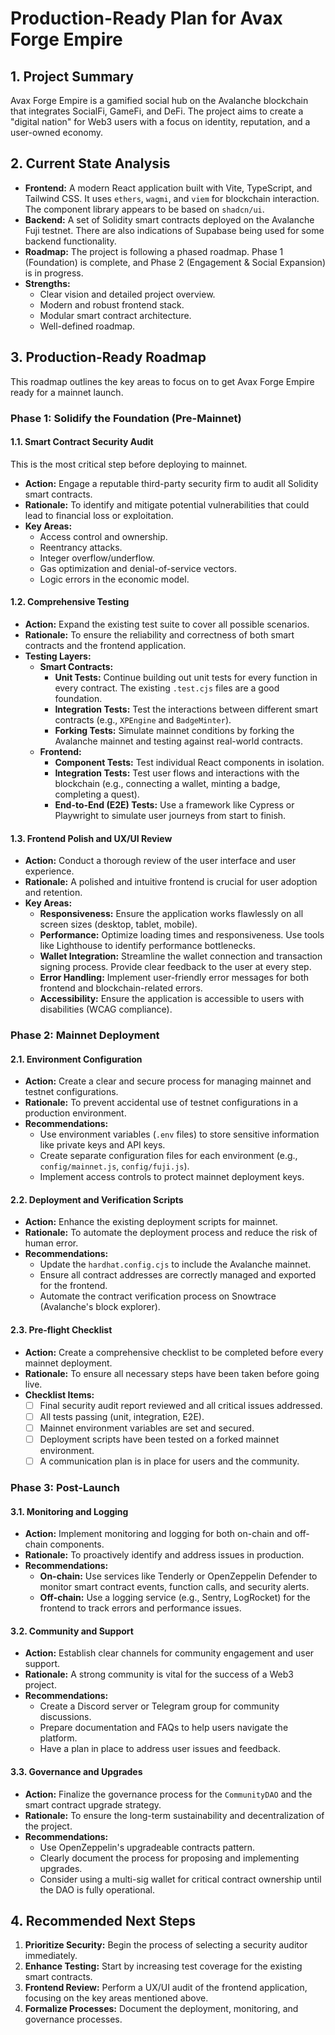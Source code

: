 # Production-Ready Plan for Avax Forge Empire

## 1. Project Summary

Avax Forge Empire is a gamified social hub on the Avalanche blockchain that integrates SocialFi, GameFi, and DeFi. The project aims to create a "digital nation" for Web3 users with a focus on identity, reputation, and a user-owned economy.

## 2. Current State Analysis

*   **Frontend:** A modern React application built with Vite, TypeScript, and Tailwind CSS. It uses `ethers`, `wagmi`, and `viem` for blockchain interaction. The component library appears to be based on `shadcn/ui`.
*   **Backend:** A set of Solidity smart contracts deployed on the Avalanche Fuji testnet. There are also indications of Supabase being used for some backend functionality.
*   **Roadmap:** The project is following a phased roadmap. Phase 1 (Foundation) is complete, and Phase 2 (Engagement & Social Expansion) is in progress.
*   **Strengths:**
    *   Clear vision and detailed project overview.
    *   Modern and robust frontend stack.
    *   Modular smart contract architecture.
    *   Well-defined roadmap.

## 3. Production-Ready Roadmap

This roadmap outlines the key areas to focus on to get Avax Forge Empire ready for a mainnet launch.

### Phase 1: Solidify the Foundation (Pre-Mainnet)

#### 1.1. Smart Contract Security Audit

This is the most critical step before deploying to mainnet.

*   **Action:** Engage a reputable third-party security firm to audit all Solidity smart contracts.
*   **Rationale:** To identify and mitigate potential vulnerabilities that could lead to financial loss or exploitation.
*   **Key Areas:**
    *   Access control and ownership.
    *   Reentrancy attacks.
    *   Integer overflow/underflow.
    *   Gas optimization and denial-of-service vectors.
    *   Logic errors in the economic model.

#### 1.2. Comprehensive Testing

*   **Action:** Expand the existing test suite to cover all possible scenarios.
*   **Rationale:** To ensure the reliability and correctness of both smart contracts and the frontend application.
*   **Testing Layers:**
    *   **Smart Contracts:**
        *   **Unit Tests:** Continue building out unit tests for every function in every contract. The existing `.test.cjs` files are a good foundation.
        *   **Integration Tests:** Test the interactions between different smart contracts (e.g., `XPEngine` and `BadgeMinter`).
        *   **Forking Tests:** Simulate mainnet conditions by forking the Avalanche mainnet and testing against real-world contracts.
    *   **Frontend:**
        *   **Component Tests:** Test individual React components in isolation.
        *   **Integration Tests:** Test user flows and interactions with the blockchain (e.g., connecting a wallet, minting a badge, completing a quest).
        *   **End-to-End (E2E) Tests:** Use a framework like Cypress or Playwright to simulate user journeys from start to finish.

#### 1.3. Frontend Polish and UX/UI Review

*   **Action:** Conduct a thorough review of the user interface and user experience.
*   **Rationale:** A polished and intuitive frontend is crucial for user adoption and retention.
*   **Key Areas:**
    *   **Responsiveness:** Ensure the application works flawlessly on all screen sizes (desktop, tablet, mobile).
    *   **Performance:** Optimize loading times and responsiveness. Use tools like Lighthouse to identify performance bottlenecks.
    *   **Wallet Integration:** Streamline the wallet connection and transaction signing process. Provide clear feedback to the user at every step.
    *   **Error Handling:** Implement user-friendly error messages for both frontend and blockchain-related errors.
    *   **Accessibility:** Ensure the application is accessible to users with disabilities (WCAG compliance).

### Phase 2: Mainnet Deployment

#### 2.1. Environment Configuration

*   **Action:** Create a clear and secure process for managing mainnet and testnet configurations.
*   **Rationale:** To prevent accidental use of testnet configurations in a production environment.
*   **Recommendations:**
    *   Use environment variables (`.env` files) to store sensitive information like private keys and API keys.
    *   Create separate configuration files for each environment (e.g., `config/mainnet.js`, `config/fuji.js`).
    *   Implement access controls to protect mainnet deployment keys.

#### 2.2. Deployment and Verification Scripts

*   **Action:** Enhance the existing deployment scripts for mainnet.
*   **Rationale:** To automate the deployment process and reduce the risk of human error.
*   **Recommendations:**
    *   Update the `hardhat.config.cjs` to include the Avalanche mainnet.
    *   Ensure all contract addresses are correctly managed and exported for the frontend.
    *   Automate the contract verification process on Snowtrace (Avalanche's block explorer).

#### 2.3. Pre-flight Checklist

*   **Action:** Create a comprehensive checklist to be completed before every mainnet deployment.
*   **Rationale:** To ensure all necessary steps have been taken before going live.
*   **Checklist Items:**
    *   [ ] Final security audit report reviewed and all critical issues addressed.
    *   [ ] All tests passing (unit, integration, E2E).
    *   [ ] Mainnet environment variables are set and secured.
    *   [ ] Deployment scripts have been tested on a forked mainnet environment.
    *   [ ] A communication plan is in place for users and the community.

### Phase 3: Post-Launch

#### 3.1. Monitoring and Logging

*   **Action:** Implement monitoring and logging for both on-chain and off-chain components.
*   **Rationale:** To proactively identify and address issues in production.
*   **Recommendations:**
    *   **On-chain:** Use services like Tenderly or OpenZeppelin Defender to monitor smart contract events, function calls, and security alerts.
    *   **Off-chain:** Use a logging service (e.g., Sentry, LogRocket) for the frontend to track errors and performance issues.

#### 3.2. Community and Support

*   **Action:** Establish clear channels for community engagement and user support.
*   **Rationale:** A strong community is vital for the success of a Web3 project.
*   **Recommendations:**
    *   Create a Discord server or Telegram group for community discussions.
    *   Prepare documentation and FAQs to help users navigate the platform.
    *   Have a plan in place to address user issues and feedback.

#### 3.3. Governance and Upgrades

*   **Action:** Finalize the governance process for the `CommunityDAO` and the smart contract upgrade strategy.
*   **Rationale:** To ensure the long-term sustainability and decentralization of the project.
*   **Recommendations:**
    *   Use OpenZeppelin's upgradeable contracts pattern.
    *   Clearly document the process for proposing and implementing upgrades.
    *   Consider using a multi-sig wallet for critical contract ownership until the DAO is fully operational.

## 4. Recommended Next Steps

1.  **Prioritize Security:** Begin the process of selecting a security auditor immediately.
2.  **Enhance Testing:** Start by increasing test coverage for the existing smart contracts.
3.  **Frontend Review:** Perform a UX/UI audit of the frontend application, focusing on the key areas mentioned above.
4.  **Formalize Processes:** Document the deployment, monitoring, and governance processes.
